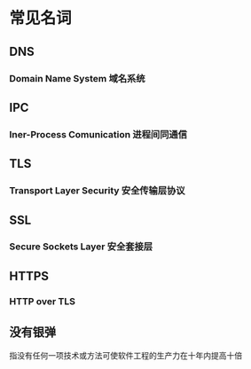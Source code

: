 # 常见名词

## DNS

### Domain Name System  域名系统

## IPC

### Iner-Process Comunication  进程间同通信

## TLS

### Transport Layer Security  安全传输层协议

## SSL

### Secure Sockets Layer  安全套接层

## HTTPS

### HTTP over TLS

## 没有银弹

指没有任何一项技术或方法可使软件工程的生产力在十年内提高十倍
